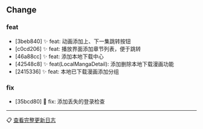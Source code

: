 ## Change

### feat
- [3beb840] ✨ feat: 动画添加上、下一集跳转按钮
- [c0cd206] ✨ feat: 播放界面添加章节列表，便于跳转
- [46a88cc] ✨ feat: 添加本地下载中心
- [42548c8] ✨ feat(LocalMangaDetail): 添加删除本地下载漫画功能
- [2415336] ✨ feat: 本地已下载漫画添加分组

### fix
- [35bcd80] 🐛 fix: 添加丢失的登录检查

---
📋 [查看完整更新日志](https://github.com/caolib/copymanga/compare/v0.9.3...v0.9.4)

